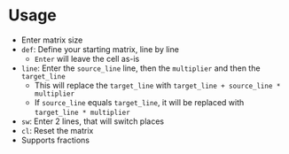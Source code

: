 # Usage
- Enter matrix size
- `def`: Define your starting matrix, line by line
  - `Enter` will leave the cell as-is
- `line`: Enter the `source_line` line, then the `multiplier` and then the `target_line`
  - This will replace the `target_line` with `target_line + source_line * multiplier`
  - If `source_line` equals `target_line`, it will be replaced with `target_line * multiplier`
- `sw`: Enter 2 lines, that will switch places
- `cl`: Reset the matrix
- Supports fractions
